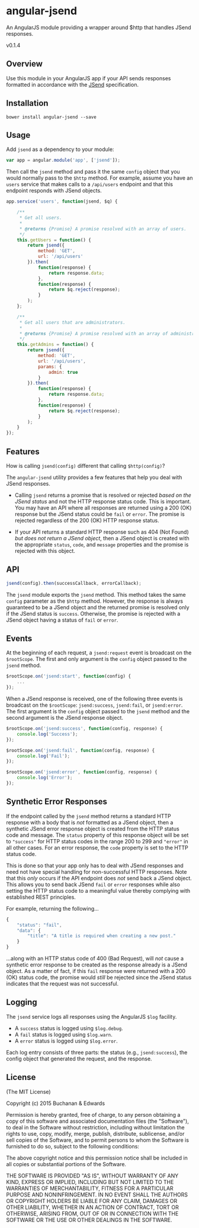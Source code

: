 # angular-jsend

An AngularJS module providing a wrapper around $http that handles JSend responses.

v0.1.4

## Overview

Use this module in your AngularJS app if your API sends responses formatted in accordance with the [JSend](http://labs.omniti.com/labs/jsend) specification.

## Installation

```
bower install angular-jsend --save
```

## Usage

Add `jsend` as a dependency to your module:

```javascript
var app = angular.module('app', ['jsend']);
```

Then call the `jsend` method and pass it the same `config` object that you would normally pass to the `$http` method. For example, assume you have an `users` service that makes calls to a `/api/users` endpoint and that this endpoint responds with JSend objects.

```javascript
app.service('users', function(jsend, $q) {

    /**
     * Get all users.
     *
     * @returns {Promise} A promise resolved with an array of users.
     */
    this.getUsers = function() {
        return jsend({
            method: 'GET',
            url: '/api/users'
        }).then(
            function(response) {
                return response.data;
            },
            function(response) {
                return $q.reject(response);
            }
        );
    };

    /**
     * Get all users that are administrators.
     *
     * @returns {Promise} A promise resolved with an array of administrators.
     */
    this.getAdmins = function() {
        return jsend({
            method: 'GET',
            url: '/api/users',
            params: {
                admin: true
            }
        }).then(
            function(response) {
                return response.data;
            },
            function(response) {
                return $q.reject(response);
            }
        );
    }
});
```

## Features

How is calling `jsend(config)` different that calling `$http(config)`?

The `angular-jsend` utility provides a few features that help you deal with JSend responses.

- Calling `jsend` returns a promise that is resolved or rejected *based on the JSend status* and not the HTTP response status code. This is important. You may have an API where all responses are returned using a 200 (OK) response but the JSend status could be `fail` or `error`. The promise is rejected regardless of the 200 (OK) HTTP response status.

- If your API returns a standard HTTP response such as 404 (Not Found) *but does not return a JSend object*, then a JSend object is created with the appropriate `status`, `code`, and  `message` properties and the promise is rejected with this object.

## API

```javascript
jsend(config).then(successCallback, errorCallback);
```

The `jsend` module exports the `jsend` method. This method takes the same `config` parameter as the `$http` method. However, the response is always guaranteed to be a JSend object and the returned promise is resolved only if the JSend status is `success`. Otherwise, the promise is rejected with a JSend object having a status of `fail` or `error`.

## Events

At the beginning of each request, a `jsend:request` event is broadcast on the `$rootScope`. The first and only argument is the `config` object passed to the `jsend` method.

```javascript
$rootScope.on('jsend:start', function(config) {
    ...
});
```

When a JSend response is received, one of the following three events is broadcast on the `$rootScope`: `jsend:success`, `jsend:fail`, or `jsend:error`. The first argument is the `config` object passed to the `jsend` method and the second argument is the JSend response object.

```javascript
$rootScope.on('jsend:success', function(config, response) {
    console.log('Success');
});
```

```javascript
$rootScope.on('jsend:fail', function(config, response) {
    console.log('Fail');
});
```

```javascript
$rootScope.on('jsend:error', function(config, response) {
    console.log('Error');
});
```

## Synthetic Error Responses

If the endpoint called by the `jsend` method returns a standard HTTP response with a body that is *not* formatted as a JSend object, then a synthetic JSend error response object is created from the HTTP status code and message. The `status` property of this response object will be set to `"success"` for HTTP status codes in the range 200 to 299 and `"error"` in all other cases. For an error response, the `code` property is set to the HTTP status code.

This is done so that your app only has to deal with JSend responses and need not have special handling for non-successful HTTP responses. Note that this *only* occurs if the API endpoint does *not* send back a JSend object. This allows you to send back JSend `fail` or `error` responses while also setting the HTTP status code to a meaningful value thereby complying with established REST principles.

For example, returning the following...

```javascript
{
    "status": "fail",
    "data": {
        "title": "A title is required when creating a new post."
    }
}
```

...along with an HTTP status code of 400 (Bad Request), will *not* cause a synthetic error response to be created as the response already is a JSend object. As a matter of fact, if this `fail` response were returned with a 200 (OK) status code, the promise would *still* be rejected since the JSend status indicates that the request was not successful.

## Logging

The `jsend` service logs all responses using the AngularJS `$log` facility.

- A `success` status is logged using `$log.debug`.
- A `fail` status is logged using `$log.warn`.
- A `error` status is logged using `$log.error`.

Each log entry consists of three parts: the status (e.g., `jsend:success`), the config object that generated the request, and the response.

## License

(The MIT License)

Copyright (c) 2015 Buchanan & Edwards

Permission is hereby granted, free of charge, to any person obtaining a copy of this software and associated documentation files (the "Software"), to deal in the Software without restriction, including without limitation the rights to use, copy, modify, merge, publish, distribute, sublicense, and/or sell copies of the Software, and to permit persons to whom the Software is furnished to do so, subject to the following conditions:

The above copyright notice and this permission notice shall be included in all copies or substantial portions of the Software.

THE SOFTWARE IS PROVIDED "AS IS", WITHOUT WARRANTY OF ANY KIND, EXPRESS OR IMPLIED, INCLUDING BUT NOT LIMITED TO THE WARRANTIES OF MERCHANTABILITY, FITNESS FOR A PARTICULAR PURPOSE AND NONINFRINGEMENT. IN NO EVENT SHALL THE AUTHORS OR COPYRIGHT HOLDERS BE LIABLE FOR ANY CLAIM, DAMAGES OR OTHER LIABILITY, WHETHER IN AN ACTION OF CONTRACT, TORT OR OTHERWISE, ARISING FROM, OUT OF OR IN CONNECTION WITH THE SOFTWARE OR THE USE OR OTHER DEALINGS IN THE SOFTWARE.
